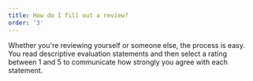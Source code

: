 ```yaml
---
title: How do I fill out a review?
order: '3'
---
```



Whether you're reviewing yourself or someone else, the process is easy. You read descriptive evaluation statements and then select a rating between 1 and 5 to communicate how strongly you agree with each statement.